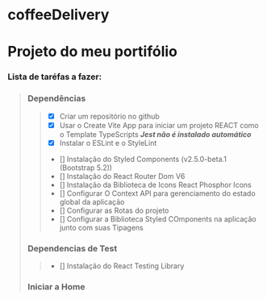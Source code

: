 # coffeeDelivery

# Projeto do meu portifólio

### Lista de taréfas a fazer:
> ### Dependências
>> - [x] Criar um repositório no github
>> - [x] Usar o Create Vite App para iniciar um projeto REACT como o Template TypeScripts
>> ***Jest não é instalado automático***
>> - [x] Instalar o ESLint e o StyleLint
>> - [] Instalação do Styled Components (v2.5.0-beta.1 (Bootstrap 5.2))
>> - [] Instalação do React Router Dom V6
>> - [] Instalação da Biblioteca de Icons React Phosphor Icons
>> - [] Configurar O Context API para gerenciamento do estado global da aplicação
>> - [] Configurar as Rotas do projeto
>> - [] Configurar a Biblioteca Styled COmponents na aplicação junto com suas Tipagens
>
> ### Dependencias de Test
>> - [] Instalação do React Testing Library
>>
> ### Iniciar a Home 
>
